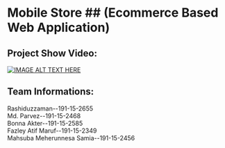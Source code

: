 # Mobile Store ## (Ecommerce Based Web Application)
## Project Show Video:




[![IMAGE ALT TEXT HERE](https://img.youtube.com/vi/oP7wm-0Iyas/0.jpg)](https://www.youtube.com/watch?v=oP7wm-0Iyas)

## Team Informations:
Rashiduzzaman--191-15-2655 <br/>
Md. Parvez--191-15-2468 <br/>
Bonna Akter--191-15-2585 <br/>
Fazley Atif Maruf--191-15-2349 <br/>
Mahsuba Meherunnesa Samia--191-15-2456
